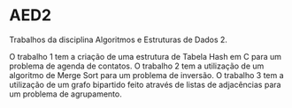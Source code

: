# AED2
Trabalhos da disciplina Algoritmos e Estruturas de Dados 2.

O trabalho 1 tem a criação de uma estrutura de Tabela Hash em C para um problema de agenda de contatos. 
O trabalho 2 tem a utilização de um algoritmo de Merge Sort para um problema de inversão.
O trabalho 3 tem a utilização de um grafo bipartido feito através de listas de adjacências para um problema de agrupamento.
